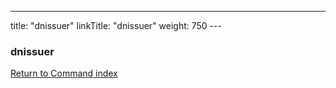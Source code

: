 ---
title: "dnissuer"
linkTitle: "dnissuer"
weight: 750
--- <span id="dnissuer"></span>

### dnissuer

[Return to Command index](../../)

